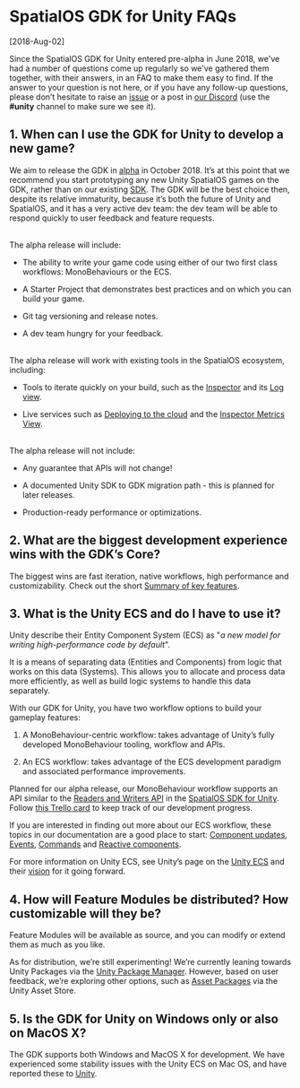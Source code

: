 # SpatialOS GDK for Unity FAQs

[2018-Aug-02]

Since the SpatialOS GDK for Unity entered pre-alpha in June 2018, we've had a number of questions come up regularly so we've gathered them together, with their answers, in an FAQ to make them easy to find. If the answer to your question is not here, or if you have any follow-up questions, please don’t hesitate to raise an [issue](https://github.com/spatialos/UnityGDK/issues) or a post in [our Discord](https://discordapp.com/invite/SCZTCYm) (use the **#unity** channel to make sure we see it).

## 1. When can I use the GDK for Unity to develop a new game?

We aim to release the GDK in [alpha](https://docs.improbable.io/reference/latest/shared/release-policy#maturity-stages) in October 2018. It’s at this point that we recommend you start prototyping any new Unity SpatialOS games on the GDK, rather than on our existing [SDK](https://github.com/spatialos/UnitySDK). The GDK will be the best choice then, despite its relative immaturity, because it’s both the future of Unity and SpatialOS, and it has a very active dev team: the dev team will be able to respond quickly to user feedback and feature requests. 

<br/>
The alpha release will include:

* The ability to write your game code using either of our two first class workflows: MonoBehaviours or the ECS.

* A Starter Project that demonstrates best practices and on which you can build your game.

* Git tag versioning and release notes.

* A dev team hungry for your feedback.

<br/>
The alpha release will work with existing tools in the SpatialOS ecosystem, including:

* Tools to iterate quickly on your build, such as the [Inspector](https://docs.improbable.io/reference/latest/shared/operate/inspector) and its [Log view](https://docs.improbable.io/reference/latest/shared/operate/logs#cloud-deployments). 

* Live services such as [Deploying to the cloud](https://docs.improbable.io/reference/latest/shared/deploy/deploy-cloud) and the [Inspector Metrics View](https://docs.improbable.io/reference/latest/shared/operate/metrics#metrics).

<br/>
The alpha release will not include:

* Any guarantee that APIs will not change!

* A documented Unity SDK to GDK migration path - this is planned for later releases.

* Production-ready performance or optimizations.


## 2. What are the biggest development experience wins with the GDK’s Core?

The biggest wins are fast iteration, native workflows, high performance and customizability. Check out the short [Summary of key features](key-features.md).

## 3. What is the Unity ECS and do I have to use it?

Unity describe their Entity Component System (ECS) as "*a new model for writing high-performance code by default*". 

It is a means of separating data (Entities and Components) from logic that works on this data (Systems). This allows you to allocate and process data more efficiently, as well as build logic systems to handle this data separately.

With our GDK for Unity, you have two workflow options to build your gameplay features:

1. A MonoBehaviour-centric workflow: takes advantage of Unity’s fully developed MonoBehaviour tooling, workflow and APIs. 

2. An ECS workflow: takes advantage of the ECS development paradigm and associated performance improvements.

Planned for our alpha release, our MonoBehaviour workflow supports an API similar to the [Readers and Writers API](https://github.com/spatialos/UnitySDK/blob/master/docs/interact-with-world/interact-components.md#example-of-monobehaviours-component-readers-and-writers) in the [SpatialOS SDK for Unity](https://github.com/spatialos/UnitySDK). Follow [this Trello card](https://trello.com/c/ytJ6fZZT/10-monobehaviour-workflow) to keep track of our development progress. 

 

If you are interested in finding out more about our ECS workflow, these topics in our documentation are a good place to start: [Component updates](../ecs/component-data.md), [Events](../ecs/events.md), [Commands](../ecs/commands.md) and [Reactive components](../ecs/reactive-components.md).

For more information on Unity ECS, see Unity’s page on the [Unity ECS](https://unity3d.com/unity/features/job-system-ECS) and their [vision](https://github.com/Unity-Technologies/EntityComponentSystemSamples/blob/master/Documentation/content/ecs_principles_and_vision.md) for it going forward.

## 4. How will Feature Modules be distributed? How customizable will they be?

Feature Modules will be available as source, and you can modify or extend them as much as you like. 

As for distribution, we’re still experimenting! We’re currently leaning towards Unity Packages via the [Unity Package Manager](https://blogs.unity3d.com/2018/05/04/project-management-is-evolving-unity-package-manager-overview/). However, based on user feedback, we’re exploring other options, such as [Asset Packages](https://docs.unity3d.com/Manual/AssetPackages.html) via the Unity Asset Store.

## 5. Is the GDK for Unity on Windows only or also on MacOS X? 

The GDK supports both Windows and MacOS X for development. We have experienced some stability issues with the Unity ECS on Mac OS, and have reported these to [Unity](https://fogbugz.unity3d.com/default.asp?1064084_q5lp4g8hn0vhp706).

